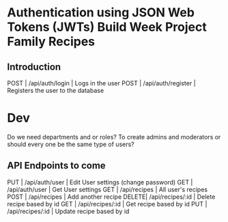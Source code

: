 # Authentication using JSON Web Tokens (JWTs) Build Week Project Family Recipes

## Introduction

POST  | /api/auth/login    | Logs in the user
POST  | /api/auth/register | Registers the user to the database


# Dev
Do we need departments and or roles? To create admins and moderators or should every one be the same type of users? 


## API Endpoints to come


PUT   |  /api/auth/user     | Edit User settings (change password)
GET   |  /api/auth/user     | Get User settings 
GET   |   /api/recipes      | All user's recipes
POST  |   /api/recipes      | Add another recipe
DELETE|   /api/recipes/:id  | Delete recipe based by id
GET   |   /api/recipes/:id  | Get recipe based by id
PUT   |   /api/recipes/:id  | Update recipe based by id